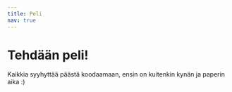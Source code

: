 ```yaml
---
title: Peli
nav: true
---
```


# Tehdään peli!

Kaikkia syyhyttää päästä koodaamaan, ensin on kuitenkin kynän ja paperin aika :)

